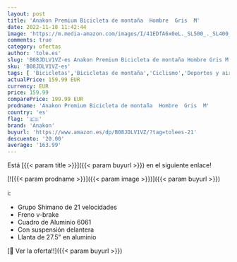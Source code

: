 ```yaml
---
layout: post
title: 'Anakon Premium Bicicleta de montaña  Hombre  Gris  M'
date: 2022-11-18 11:42:44
image: 'https://m.media-amazon.com/images/I/41EDfA6x0eL._SL500_._SL400_.jpg'
comments: true
category: ofertas
author: 'tole.es'
slug: 'B08JDLV1VZ-es Anakon Premium Bicicleta de montaña Hombre Gris M'
sku: 'B08JDLV1VZ-es'
tags: [ 'Bicicletas','Bicicletas de montaña','Ciclismo','Deportes y aire libre','Ropa y equipo para deportes','anakon','bicicleta','🇪🇸', ]
actualPrice: 159.99 EUR
currency: EUR
price: 159.99
comparePrice: 199.99 EUR
prodname: 'Anakon Premium Bicicleta de montaña  Hombre  Gris  M'
country: 'es'
flag: '🇪🇸'
brand: 'Anakon'
buyurl: 'https://www.amazon.es/dp/B08JDLV1VZ/?tag=tolees-21'
descuento: '20.00'
average: '163.99'
---
```


Está [{{< param title >}}]({{< param buyurl >}}) en el siguiente enlace!

[![{{< param prodname >}}]({{< param image >}})]({{< param buyurl >}})

ℹ️:

- Grupo Shimano de 21 velocidades
- Freno v-brake
- Cuadro de Aluminio 6061
- Con suspensión delantera
- Llanta de 27.5" en aluminio

[🛒 Ver la oferta!!]({{< param buyurl >}})
